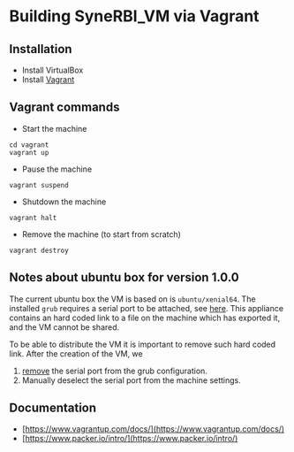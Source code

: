 # Building SyneRBI_VM via Vagrant

## Installation

- Install VirtualBox
- Install [Vagrant](https://www.vagrantup.com)

## Vagrant commands

- Start the machine

```
cd vagrant
vagrant up
```

- Pause the machine

```
vagrant suspend
```

- Shutdown the machine

```
vagrant halt
```

- Remove the machine (to start from scratch)

```
vagrant destroy
```

## Notes about ubuntu box for version 1.0.0

The current ubuntu box the VM is based on is `ubuntu/xenial64`. The installed `grub` requires a serial port to be attached, see [here](https://github.com/SyneRBI/SyneRBI_VM/issues/58). This appliance contains an hard coded link to a file on the machine which has exported it, and the VM cannot be shared.

To be able to distribute the VM it is important to remove such hard coded link. After the creation of the VM, we 

1. [remove](https://github.com/SyneRBI/SyneRBI_VM/blob/master/vagrant/Vagrantfile#L101) the serial port from the grub configuration.
2. Manually deselect the serial port from the machine settings.

## Documentation

- [https://www.vagrantup.com/docs/](https://www.vagrantup.com/docs/)
- [https://www.packer.io/intro/](https://www.packer.io/intro/)
